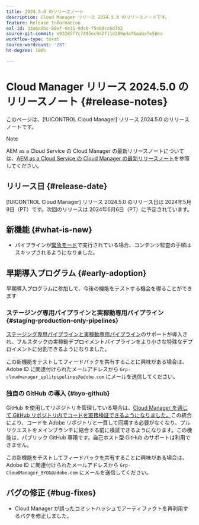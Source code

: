 ```yaml
---
title: 2024.5.0 のリリースノート
description: Cloud Manager リリース 2024.5.0 のリリースノートです。
feature: Release Information
exl-id: 33a6a95c-80ef-4e31-9dc6-f5400cc6d7b2
source-git-commit: e93285f7c7495ec9d2f11d289adaf6aaba7e58ea
workflow-type: tm+mt
source-wordcount: '287'
ht-degree: 100%

---
```


# Cloud Manager リリース 2024.5.0 のリリースノート {#release-notes}

このページは、[!UICONTROL Cloud Manager] リリース 2024.5.0 のリリースノートです。

>[!NOTE]
>
>AEM as a Cloud Service の Cloud Manager の最新リリースノートについては、[AEM as a Cloud Service の Cloud Manager の最新リリースノート](https://experienceleague.adobe.com/docs/experience-manager-cloud-service/content/implementing/using-cloud-manager/release-notes-cloud-manager/release-notes-cm-current.html?lang=ja)を参照してください。

## リリース日 {#release-date}

[!UICONTROL Cloud Manager] リリース 2024.5.0 のリリース日は 2024年5月9日（PT）です。次回のリリースは 2024年6月6日（PT）に予定されています。

## 新機能 {#what-is-new}

* パイプラインが[緊急モード](/help/using/code-deployment.md#emergency-pipeline)で実行されている場合、コンテンツ監査の手順はスキップされるようになりました。

## 早期導入プログラム {#early-adoption}

早期導入プログラムに参加して、今後の機能をテストする機会を得ることができます

### ステージング専用パイプラインと実稼動専用パイプライン {#staging-production-only-pipelines}

[ステージング専用パイプラインと実稼動専用パイプライン](/help/using/stage-prod-only.md)のサポートが導入され、フルスタックの実稼動デプロイメントパイプラインをより小さな特殊なデプロイメントに分割できるようになりました。

この新機能をテストしてフィードバックを共有することに興味がある場合は、Adobe ID に関連付けられたメールアドレスから `Grp-cloudmanager_splitpipelines@adobe.com` にメールを送信してください。

### 独自の GitHub の導入 {#byo-github}

GitHub を使用してリポジトリを管理している場合は、[Cloud Manager を通じて GitHub リポジトリ内でコードを直接検証できるようになりました。](/help/managing-code/private-repositories.md)この統合により、コードを Adobe リポジトリと一貫して同期する必要がなくなり、プルリクエストをメインブランチに結合する前に検証できるようになります。この機能は、パブリック GitHub 専用です。自己ホスト型 GitHub のサポートは利用できません。

この新機能をテストしてフィードバックを共有することに興味がある場合は、Adobe ID に関連付けられたメールアドレスから `Grp-CloudManager_BYOG@adobe.com` にメールを送信してください。

## バグの修正 {#bug-fixes}

* Cloud Manager が誤ったコミットハッシュでアーティファクトを再利用するバグを修正しました。
